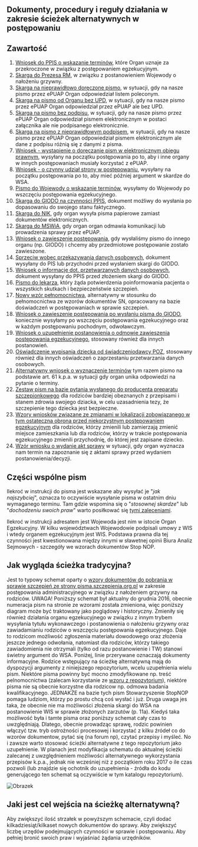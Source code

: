 ## Dokumenty, procedury i reguły działania w zakresie ścieżek alternatywnych w postępowaniu

## Zawartość

1. [Wniosek do PPIS o wskazanie terminów](https://github.com/szanitani/szczepienia/blob/master/Sciezki%20alternatywne/wniosek%20o%20podanie%20terminow.md), które Organ uznaje za przekroczone w związku z postępowaniem egzekucyjnym.
2. [Skarga do Prezesa RM](https://github.com/szanitani/szczepienia/blob/master/Sciezki%20alternatywne/skarga%20na%20wojewode.md), w związku z postanowieniem Wojewody o nałożeniu grzywny.
3. [Skarga na nieprawidłowo doręczone pismo](https://github.com/szanitani/szczepienia/blob/master/Sciezki%20alternatywne/skarga%20na%20nieprawidlowe%20doreczenie.md), w sytuacji, gdy na nasze pismo przez ePUAP Organ odpowiedział listem poleconym.
4. [Skarga na pismo od Organu bez UPD](https://github.com/szanitani/szczepienia/blob/master/Sciezki%20alternatywne/skarga%20na%20pismo%20bez%20upd.md), w sytuacji, gdy na nasze pismo przez ePUAP Organ odpowiedział przez ePUAP ale bez UPD.
5. [Skarga na pismo bez podpisu](https://github.com/szanitani/szczepienia/blob/master/Sciezki%20alternatywne/skarga%20na%20pismo%20bez%20podpisu.md), w sytuacji, gdy na nasze pismo przez ePUAP Organ odpowiedział pismem elektronicznym w postaci załącznika ale nie podpisanego elektronicznie.
6. [Skarga na pismo z nieprawidłowym podpisem](https://github.com/szanitani/szczepienia/blob/master/Sciezki%20alternatywne/skarga%20na%20pismo%20z%20nieprawidlowym%20podpisem.md), w sytuacji, gdy na nasze pismo przez ePUAP Organ odpowiedział pismem elektronicznym ale dane z podpisu różnią się z danymi z pisma.
7. [Wniosek - wystąpienie o doręczanie pism w elektronicznym obiegu prawnym](https://github.com/szanitani/szczepienia/blob/master/Sciezki%20alternatywne/wniosek%20wystapienie%20o%20doreczenie.md), wysyłany na początku postępowania po to, aby i inne organy w innych postępowaniach musiały korzystać z ePUAP.
8. [Wniosek - o czynny udział strony w postępowaniu](https://github.com/szanitani/szczepienia/blob/master/Sciezki%20alternatywne/wniosek%20o%20czynny%20udzial.md), wysyłany na początku postępowania po to, aby mieć później argument w skardze do WSA.
9. [Pismo do Wojewody o wskazanie terminów](https://github.com/szanitani/szczepienia/blob/master/Sciezki%20alternatywne/pismo%20do%20wojewody%20terminy.md), wysyłamy do Wojewody po wszczęciu postępowania egzekucyjnego.
10. [Skarga do GIODO na czynności PPIS](https://github.com/szanitani/szczepienia/blob/master/Sciezki%20alternatywne/pismo%20do%20giodo.md), dokument możliwy do wysłania po dopasowaniu do swojego stanu faktycznego.
11. [Skarga do NIK](https://github.com/szanitani/szczepienia/blob/master/Sciezki%20alternatywne/skarga%20do%20nik.md), gdy organ wysyła pisma papierowe zamiast dokumentów elektronicznych.
12. [Skarga do MSWiA](https://github.com/szanitani/szczepienia/blob/master/Sciezki%20alternatywne/skarga%20na%20odmowe%20ePUAP.md), gdy organ organ odmawia komunikacji lub prowadzenia sprawy przez ePUAP.
13. [Wniosek o zawieszenie postępowania](https://github.com/szanitani/szczepienia/blob/master/Sciezki%20alternatywne/wniosek%20o%20zawieszenie.md), gdy wysłaliśmy pismo do innego organu (np. GIODO) i chcemy aby przedmiotowe postępowanie zostało zawieszone.
14. [Sprzeciw wobec przekazywania danych osobowych](https://github.com/szanitani/szczepienia/blob/master/Sciezki%20alternatywne/sprzeciw%20dane%20osobowe.md), dokument wysyłany do PIS lub przychodni przed wysłaniem skargi do GIODO.
15. [Wniosek o informacje dot. przetwarzanych danych osobowych](https://github.com/szanitani/szczepienia/blob/master/Sciezki%20alternatywne/wniosek_dane_osobowe.md), dokument wysyłany do PPIS przed złożeniem skargi do GIODO. 
16. [Pismo do lekarza](https://github.com/szanitani/szczepienia/blob/master/Sciezki%20alternatywne/pismo_przychodnia_01.md),  który żąda potwierdzenia poinformowania pacjenta o wszystkich skutkach i bezpieczeństwie szczepień. 
17. [Nowy wzór pełnomocnictwa](https://github.com/szanitani/szczepienia/blob/master/Sciezki%20alternatywne/pelnomocnictwo.md),  alternatywny w stosunku do pełnomocnictwa ze wzorów dokumentów SN, opracowany na bazie doświadczeń w postępowaniach w sprawie szczepień. 
18. [Wniosek o zawieszenie postępowania po wysłaniu pisma do GIODO](https://github.com/szanitani/szczepienia/blob/master/Sciezki%20alternatywne/wniosek_zawieszenie.md),  koniecznie wysyłamy po wszczęciu postępowania egzekucyjnego oraz w każdym postępowaniu pochodnym, odwoławczym.
19. [Wniosek o uzupełnienie postanowienia o odmowie zawieszenia postępowania egzekucyjnego](https://github.com/szanitani/szczepienia/blob/master/Sciezki%20alternatywne/wniosek_uzupelnienie.md), stosowany również dla innych postanowień.
20. [Oświadczenie wypisania dziecka od świadczeniodawcy POZ](https://github.com/szanitani/szczepienia/blob/master/Sciezki%20alternatywne/pismo_oswiadczenie_poz.md), stosowany również dla innych oświadczeń o zaprzestaniu przetwarzania danych osobowych.
21. [Alternatywny wniosek o wyznaczenie terminów](https://github.com/szanitani/szczepienia/blob/master/Sciezki%20alternatywne/wniosek%20o%20wyznaczenie%20terminow.md) tym razem pismo na podstawie art. 61 k.p.a. w sytuacji gdy organ unika odpowiedzi na pytanie o terminy.
22. [Zestaw pism na bazie pytania wysłanego do producenta preparatu szczepionkowego](https://github.com/szanitani/szczepienia/blob/master/Sciezki%20alternatywne/pisma_producent.md) dla rodziców bardziej obeznanych z przepisami i stanem zdrowia swojego dziacka, w celu uzasadnienia tezy, że szczepienie tego dziecka jest bezpieczne.
23. [Wzory wniosków związane ze zmianami w lokalizacji zobowiązanego w tym ostateczna obrona przed niekorzystnym postępowaniem egzekucyjnym](https://github.com/szanitani/szczepienia/blob/master/Sciezki%20alternatywne/wniosek_lokalizacje.md) dla rodziców, którzy zmienili lub zamierzają zmienić miejsce zamieszkania lub dla rodziców, którzy w trakcie postępowania egzekucyjnego zmienili przychodnię, do której jest zapisane dziecko.
24. [Wzór wniosku o wydanie akt sprawy](https://github.com/szanitani/szczepienia/blob/master/Sciezki%20alternatywne/wniosek_wydanie_akt_sprawy.md) w sytuacji, gdy organ wyznacza nam termin na zapoznanie się z aktami sprawy przed wydaniem postanowienia/decyzji.

## Części wspólne pism
Ilekroć w instrukcji do pisma jest wskazane aby wysyłać je "*jak najszybciej*", oznacza to oczywiście wysyłanie pisma w ostatnim dniu wymaganego terminu. Tam gdzie wspomina się o "*stosownej skardze*" lub "*dochodzeniu swoich praw*" warto posiłkować się [tymi zaleceniami](http://forumprawne.org/prawo-administracyjne/301849-jak-pisac-skuteczne-pisma-do-urzedu-poradnik.html).

Ilekroć w instrukcji adresatem jest Wojewoda jest nim w istocie Organ Egzekucyjny. W kilku województwach Wojewodowie podpisali umowy z WIS i wtedy organem egzekucyjnym jest WIS. Podstawa prawna dla tej czynności jest kwestionowana między innymi w sławetnej opinii Biura Analiz Sejmowych - szczegóły we wzorach dokumentów Stop NOP.

## Jak wygląda ścieżka tradycyjna?
Jest to typowy schemat oparty o [wzory dokumentów do pobrania w sprawie szczepień ze strony pisma.szczepienia.org.pl](http://www.pisma.szczepienia.org.pl/wzory-pism.html) w zakresie postępowania administracyjnego w związku z nałożeniem grzywny na rodziców. UWAGA! Poniższy schemat był aktualny do grudnia 2016, obecnie numeracja pism na stronie ze wzorami została zmieniona, więc poniższy diagram może być traktowany jako poglądowy i historyczny. Zmieniły się również działania organu egzekucyjnego w związku z innym trybem wysyłania tytułu wykonawczego i postanowienia o nałożeniu grzywny oraz zawiadamianiu rodziców o wszczęciu postępowania egzekucyjnego. Daje to rodzicom możliwość zgłoszenia materiału dowodowego oraz złożenia jeszcze jednego odwołania, natomiast dla rodziców, którzy takiego zawiadomienia nie otrzymali (tylko od razu postanowienie i TW) stanowi świetny argument do WSA. Poniżej, linie przerywane oznaczają dokumenty informacyjne. Rodzice wstępujący na ścieżkę alternatywną mają do dyspozycji argumenty z niniejszego repozytorium, wcelu uzupełnienia wielu pism. Niektóre pisma powinny być mocno zmodyfikowane np. treść pelnomocnictwa (zalecam korzystanie ze [wzoru z repozytorium](https://github.com/szanitani/szczepienia/blob/master/Sciezki%20alternatywne/pelnomocnictwo.md)), niektóre pisma nie są obecnie korzystne dla rodzicow np. odmowa badania kwalifikacyjnego. JEDNAKŻE na bazie tych pism Stowarzyszenie StopNOP pomaga ludziom, którzy po prostu chcą coś wysłać i już. Druga uwaga jes taka, że obecnie nie ma możliwości złożenia skargi do WSA na postanowienie WIS w sprawie złożonych zarzutów (p. 11a). Kiedyś taka możliwość była i tamte pisma oraz poniższy schemat cały czas to uwzględniają. Dlatego, obecnie prowadząc sprawę, rodzic powinien włączyć tzw. tryb ostrożności procesowej i korzystać z kilku źródeł co do wzorów dokumentow, pytać się (na forum np), czytać przepisy i myśleć. No i zawsze warto stosować ścieżki alternatywne z tego repozytorium jako uzupełnienie. W planach jest modyfikacja schematu do aktualnej ścieżki zalecanej z uwzględnieniem możliwości alternatywnego wykorzystania przepisów k.p.a., jednak nie wcześniej niż z początkiem roku 2017 o ile czas pozwoli (lub znajdzie się ochotnik do uzupełnienia - źródła do kodu generującego ten schemat są oczywiście w tym katalogu repozytorium).

![Obrazek](https://github.com/szanitani/szczepienia/raw/master/Sciezki%20alternatywne/sciezka_wg_wzorow.png)

## Jaki jest cel wejścia na ścieżkę alternatywną?
Aby zwiększyć ilość strzałek w powyższym schemacie, czyli dodać kilkadziesiąt/kilkaset nowych dokumentów do sprawy. Aby zwiększyć liczbę urzędów podejmujących czynności w sprawie i postępowaniu. Aby pełniej bronić swoich praw i wyjaśniać żądania urzędników.
